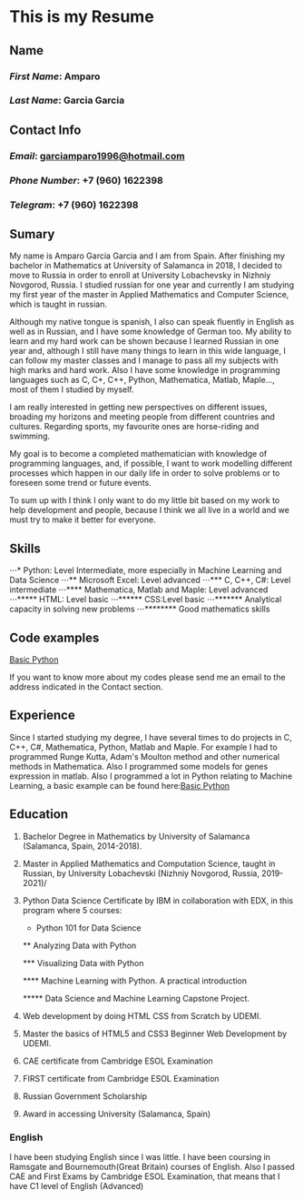 # This is my Resume

## Name

### *First Name*: Amparo 

### *Last Name*: Garcia Garcia

## Contact Info

### *Email*: garciamparo1996@hotmail.com

### *Phone Number*: +7 (960) 1622398

### *Telegram*: +7 (960) 1622398

## Sumary

My name is Amparo Garcia Garcia and I am from Spain. After finishing my bachelor in Mathematics at University of Salamanca in 2018, I decided to move to Russia in order to enroll at University Lobachevsky in Nizhniy Novgorod, Russia.
I studied russian for one year and currently I am studying my first year of the master in Applied Mathematics and Computer Science, which is taught in russian.

Although my native tongue is spanish, I also can speak fluently in English as well as in Russian, and I have some knowledge of German too. My ability to learn and my hard work can be shown because I learned Russian in one year and, although I still have many things to learn in this wide language, I can follow my master classes and I manage to pass all my subjects with high marks and hard work. Also I have some knowledge in programming languages such as C, C+, C++, Python, Mathematica, Matlab, Maple..., most of them I studied by myself.

I am really interested in getting new perspectives on different issues, broading my horizons and meeting people from different countries and cultures. Regarding sports, my favourite ones are horse-riding and swimming. 

My goal is to become a completed mathematician with knowledge of programming languages, and, if possible, I want to work modelling different processes which happen in our daily life in order to solve problems or to foreseen some trend or future events.

To sum up with I think I only want to do my little bit based on my work to help development and people, because I think we all live in a world and we must try to make it better for everyone.

## Skills

⋅⋅⋅* Python: Level Intermediate, more especially in Machine Learning and Data Science
⋅⋅⋅** Microsoft Excel: Level advanced
⋅⋅⋅*** C, C++, C#: Level intermediate
⋅⋅⋅**** Mathematica, Matlab and Maple: Level advanced
⋅⋅⋅***** HTML: Level basic
⋅⋅⋅****** CSS:Level basic
⋅⋅⋅******* Analytical capacity in solving new problems
⋅⋅⋅******** Good mathematics skills

## Code examples

[Basic Python](https://github.com/amparogg/MachineLearning-)

If you want to know more about my codes please send me an email to the address indicated in the Contact section.

## Experience

Since I started studying my degree, I have several times to do projects in C, C++, C#, Mathematica, Python, Matlab and Maple.
For example I had to programmed Runge Kutta, Adam's Moulton method and other numerical methods in Mathematica. Also I programmed some models for genes expression in matlab. Also I programmed a lot in Python relating to Machine Learning, a basic example can be found here:[Basic Python](https://github.com/amparogg/MachineLearning-)

## Education

 1. Bachelor Degree in Mathematics by University of Salamanca (Salamanca, Spain, 2014-2018).

 2. Master in Applied Mathematics and Computation Science, taught in Russian, by University Lobachevski (Nizhniy Novgorod, Russia, 2019-2021)/

 3. Python Data Science Certificate by IBM in collaboration with EDX, in this program where 5 courses:
    * Python 101 for Data Science

    ** Analyzing Data with Python

    *** Visualizing Data with Python

    **** Machine Learning with Python. A practical introduction

    ***** Data Science and Machine Learning Capstone Project.

 4. Web development by doing HTML CSS from Scratch by UDEMI.

 5. Master the basics of HTML5 and CSS3 Beginner Web Development by UDEMI.

 6. CAE certificate from Cambridge ESOL Examination

 7. FIRST certificate from Cambridge ESOL Examination

 8. Russian Government Scholarship 

 9. Award in accessing University (Salamanca, Spain)

### English

I have been studying English since I was little. I have been coursing in Ramsgate and Bournemouth(Great Britain) courses of English. 
Also I passed CAE and First Exams by Cambridge ESOL Examination, that means that I have C1 level of English (Advanced)